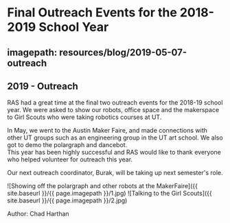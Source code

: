 # Final Outreach Events for the 2018-2019 School Year
## imagepath: resources/blog/2019-05-07-outreach
## 2019 - Outreach

RAS had a great time at the final two outreach events for the 2018-19 school year. We were asked to show our robots, office space and the makerspace to Girl Scouts who were taking robotics courses at UT.

In May, we went to the Austin Maker Faire, and made connections with other UT groups such as an engineering group in the UT art school. We also got to demo the polargraph and dancebot.  
This year has been highly successful and RAS would like to thank everyone who helped volunteer for outreach this year.

Our next outreach coordinator, Burak, will be taking up next semester's role.

![Showing off the polargraph and other robots at the MakerFaire]({{ site.baseurl }}/{{ page.imagepath }}/1.jpg)
![Talking to the Girl Scouts]({{ site.baseurl }}/{{ page.imagepath }}/2.jpg)

Author: Chad Harthan
